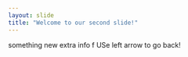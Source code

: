 ```yaml
---
layout: slide
title: "Welcome to our second slide!"
---
```

something new extra info
f
USe left arrow to go back!
